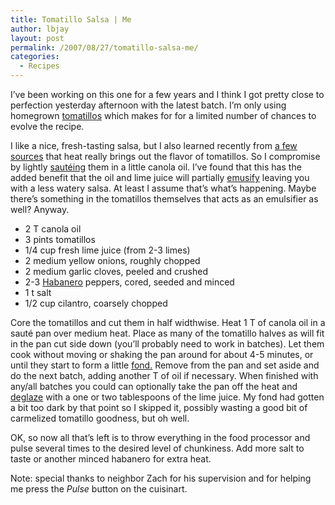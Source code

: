 ```yaml
---
title: Tomatillo Salsa | Me
author: lbjay
layout: post
permalink: /2007/08/27/tomatillo-salsa-me/
categories:
  - Recipes
---
```

<abbr class="unapi-id" title=""><!-- &nbsp; --></abbr> 

I&#8217;ve been working on this one for a few years and I think I got pretty close to perfection yesterday afternoon with the latest batch. I&#8217;m only using homegrown <a href='http://en.wikipedia.org/wiki/Tomatillo' target='_blank'>tomatillos</a> which makes for for a limited number of chances to evolve the recipe. 

I like a nice, fresh-tasting salsa, but I also learned recently from [a few][1] [sources][2] that heat really brings out the flavor of tomatillos. So I compromise by lightly <a href='http://en.wikipedia.org/wiki/sautéing' target='_blank'>sautéing</a> them in a little canola oil. I&#8217;ve found that this has the added benefit that the oil and lime juice will partially <a href='http://en.wikipedia.org/wiki/Emulsion' target='_blank'>emusify</a> leaving you with a less watery salsa. At least I assume that&#8217;s what&#8217;s happening. Maybe there&#8217;s something in the tomatillos themselves that acts as an emulsifier as well? Anyway.

* 2 T canola oil  
* 3 pints tomatillos  
* 1/4 cup fresh lime juice (from 2-3 limes)  
* 2 medium yellow onions, roughly chopped  
* 2 medium garlic cloves, peeled and crushed  
* 2-3 <a href='http://en.wikipedia.org/wiki/Habanero' target='_blank'>Habanero</a> peppers, cored, seeded and minced  
* 1 t salt  
* 1/2 cup cilantro, coarsely chopped 

Core the tomatillos and cut them in half widthwise. Heat 1 T of canola oil in a sauté pan over medium heat. Place as many of the tomatillo halves as will fit in the pan cut side down (you&#8217;ll probably need to work in batches). Let them cook without moving or shaking the pan around for about 4-5 minutes, or until they start to form a little <a href='http://en.wikipedia.org/wiki/fond' target='_blank'>fond.</a> Remove from the pan and set aside and do the next batch, adding another T of oil if necessary. When finished with any/all batches you could can optionally take the pan off the heat and <a href='http://en.wikipedia.org/wiki/deglaze' target='_blank'>deglaze</a> with a one or two tablespoons of the lime juice. My fond had gotten a bit too dark by that point so I skipped it, possibly wasting a good bit of carmelized tomatillo goodness, but oh well.

OK, so now all that&#8217;s left is to throw everything in the food processor and pulse several times to the desired level of chunkiness. Add more salt to taste or another minced habanero for extra heat.

Note: special thanks to neighbor Zach for his supervision and for helping me press the *Pulse* button on the cuisinart.

 [1]: http://dirtsunrainredux.blogspot.com/2007/08/roasted-tomatillo-salsasalsa-verde.html
 [2]: http://www.growquest.com/vegetable%20tomatillos.htm